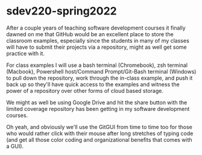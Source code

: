 # sdev220-spring2022
After a couple years of teaching software development courses it finally dawned on me that GitHub would be an excellent place to store the classroom examples, especially since the students in many of my classes will have to submit their projects via a repository, might as well get some practice with it. 

For class examples I will use a bash terminal (Chromebook), zsh terminal (Macbook), Powershell host/Command Prompt/Git-Bash terminal (Windows) to pull down the repository, work through the in-class example, and push it back up so they'll have quick access to the examples and witness the power of a repository over other forms of cloud based storage. 

We might as well be using Google Drive and hit the share button with the limited coverage repository has been getting in my software development courses.

Oh yeah, and obviously we'll use the GitGUI from time to time too for those who would rather click with their mouse after long stretches of typing code (and get all those color coding and organizational benefits that comes with a GUI).


